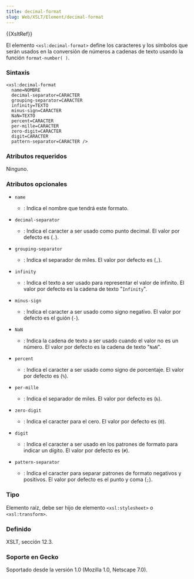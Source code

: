 ```yaml
---
title: decimal-format
slug: Web/XSLT/Element/decimal-format
---
```


{{XsltRef}}

El elemento `<xsl:decimal-format>` define los caracteres y los símbolos que serán usados en la conversión de números a cadenas de texto usando la función `format-number( )`.

### Sintaxis

```
<xsl:decimal-format
  name=NOMBRE
  decimal-separator=CARACTER
  grouping-separator=CARACTER
  infinity=TEXTO
  minus-sign=CARACTER
  NaN=TEXTO
  percent=CARACTER
  per-mille=CARACTER
  zero-digit=CARACTER
  digit=CARACTER
  pattern-separator=CARACTER />
```

### Atributos requeridos

Ninguno.

### Atributos opcionales

- `name`

  - : Indica el nombre que tendrá este formato.

- `decimal-separator`

  - : Indica el caracter a ser usado como punto decimal. El valor por defecto es (`.`).

- `grouping-separator`

  - : Indica el separador de miles. El valor por defecto es (`,`).

- `infinity`

  - : Indica el texto a ser usado para representar el valor de infinito. El valor por defecto es la cadena de texto "`Infinity`".

- `minus-sign`

  - : Indica el caracter a ser usado como signo negativo. El valor por defecto es el guión (`-`).

- `NaN`

  - : Indica la cadena de texto a ser usado cuando el valor no es un número. El valor por defecto es la cadena de texto "`NaN`".

- `percent`

  - : Indica el caracter a ser usado como signo de porcentaje. El valor por defecto es (`%`).

- `per-mille`

  - : Indica el separador de miles. El valor por defecto es (`‰`).

- `zero-digit`

  - : Indica el caracter para el cero. El valor por defecto es (`0`).

- `digit`

  - : Indica el caracter a ser usado en los patrones de formato para indicar un dígito. El valor por defecto es (`#`).

- `pattern-separator`
  - : Indica el caracter para separar patrones de formato negativos y positivos. El valor por defecto es el punto y coma (`;`).

### Tipo

Elemento raíz, debe ser hijo de elemento `<xsl:stylesheet>` o `<xsl:transform>`.

### Definido

XSLT, sección 12.3.

### Soporte en Gecko

Soportado desde la versión 1.0 (Mozilla 1.0, Netscape 7.0).
